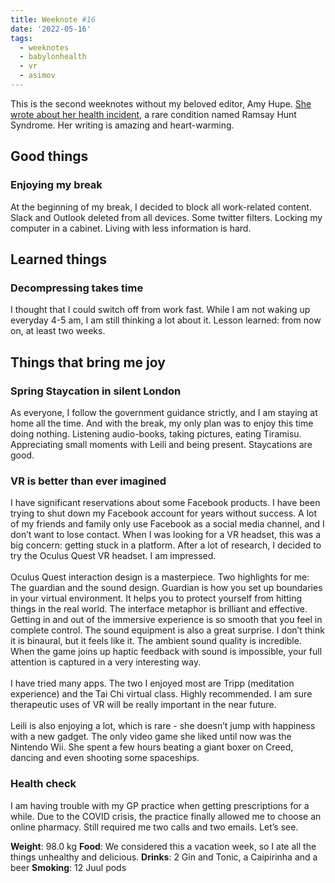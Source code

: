 ```yaml
---
title: Weeknote #16
date: '2022-05-16'
tags:
  - weeknotes
  - babylonhealth
  - vr
  - asimov
---
```


This is the second weeknotes without my beloved editor, Amy Hupe. [She wrote about her health incident](https://amyhupe.co.uk/weeknotes/weeknote-24/), a rare condition named Ramsay Hunt Syndrome. Her writing is amazing and heart-warming. 


## Good things


### Enjoying my break

At the beginning of my break, I decided to block all work-related content. Slack and Outlook deleted from all devices. Some twitter filters. Locking my computer in a cabinet. Living with less information is hard. 


## Learned things


### Decompressing takes time

I thought that I could switch off from work fast. While I am not waking up everyday 4-5 am, I am still thinking a lot about it. Lesson learned: from now on, at least two weeks.


## Things that bring me joy


### Spring Staycation in silent London

As everyone, I follow the government guidance strictly, and I am staying at home all the time. And with the break, my only plan was to enjoy this time doing nothing. Listening audio-books, taking pictures, eating Tiramisu. Appreciating small moments with Leili and being present. Staycations are good.


### VR is better than ever imagined

I have significant reservations about some Facebook products. I have been trying to shut down my Facebook account for years without success. A lot of my friends and family only use Facebook as a social media channel, and I don’t want to lose contact. When I was looking for a VR headset, this was a big concern: getting stuck in a platform. After a lot of research, I decided to try the Oculus Quest VR headset. I am impressed.  \
 \
Oculus Quest interaction design is a masterpiece. Two highlights for me: The guardian and the sound design. Guardian is how you set up boundaries in your virtual environment. It helps you to protect yourself from hitting things in the real world. The interface metaphor is brilliant and effective. Getting in and out of the immersive experience is so smooth that you feel in complete control. The sound equipment is also a great surprise. I don’t think it is binaural, but it feels like it. The ambient sound quality is incredible. When the game joins up haptic feedback with sound is impossible, your full attention is captured in a very interesting way. \
 \
I have tried many apps. The two I enjoyed most are Tripp (meditation experience) and the Tai Chi virtual class. Highly recommended. I am sure therapeutic uses of VR will be really important in the near future.  \
 \
Leili is also enjoying a lot, which is rare - she doesn’t jump with happiness with a new gadget. The only  video game she liked until now was the Nintendo Wii. She spent a few hours beating a giant boxer on Creed, dancing and even shooting some spaceships.      


### Health check

I am having trouble with my GP practice when getting prescriptions for a while. Due to the COVID crisis, the practice finally allowed me to choose an online pharmacy. Still required me two calls and two emails. Let’s see.

**Weight**: 98.0 kg 
**Food**: We considered this a vacation week, so I ate all the things unhealthy and delicious. 
**Drinks**: 2 Gin and Tonic, a Caipirinha and a beer
**Smoking**: 12 Juul pods
